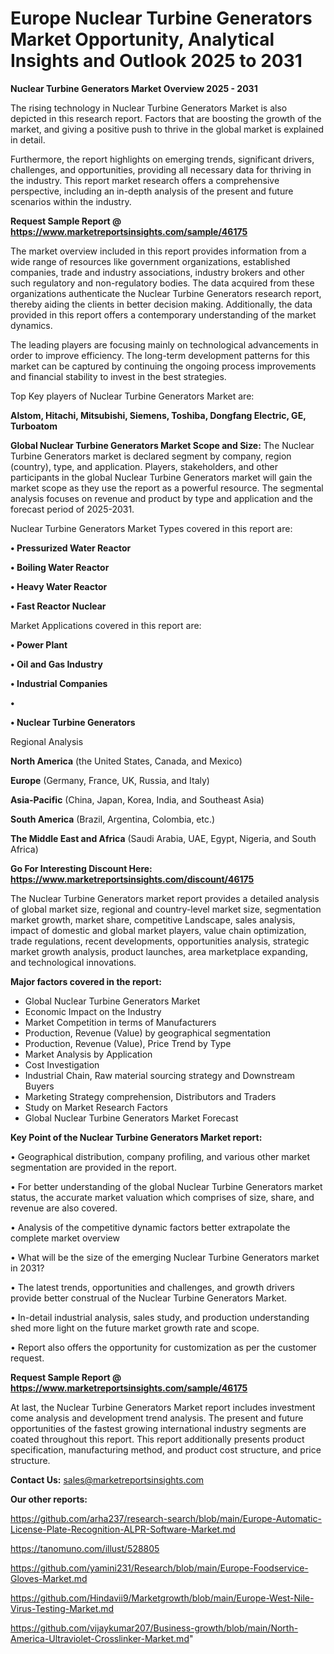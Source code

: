 # Europe Nuclear Turbine Generators Market Opportunity, Analytical Insights and Outlook 2025 to 2031

<Strong> Nuclear Turbine Generators Market Overview 2025 - 2031</strong>

The rising technology in Nuclear Turbine Generators Market is also depicted in this research report. Factors that are boosting the growth of the market, and giving a positive push to thrive in the global market is explained in detail.

Furthermore, the report highlights on emerging trends, significant drivers, challenges, and opportunities, providing all necessary data for thriving in the industry. This report market research offers a comprehensive perspective, including an in-depth analysis of the present and future scenarios within the industry.

<strong>Request Sample Report @ <a href=https://www.marketreportsinsights.com/sample/46175>https://www.marketreportsinsights.com/sample/46175</a></strong>

The market overview included in this report provides information from a wide range of resources like government organizations, established companies, trade and industry associations, industry brokers and other such regulatory and non-regulatory bodies. The data acquired from these organizations authenticate the Nuclear Turbine Generators research report, thereby aiding the clients in better decision making. Additionally, the data provided in this report offers a contemporary understanding of the market dynamics.

The leading players are focusing mainly on technological advancements in order to improve efficiency. The long-term development patterns for this market can be captured by continuing the ongoing process improvements and financial stability to invest in the best strategies.

Top Key players of Nuclear Turbine Generators Market are:

<strong>Alstom, Hitachi, Mitsubishi, Siemens, Toshiba, Dongfang Electric, GE, Turboatom</strong>

<strong><b>Global Nuclear Turbine Generators Market Scope and Size:</b></strong>
The Nuclear Turbine Generators market is declared segment by company, region (country), type, and application. Players, stakeholders, and other participants in the global Nuclear Turbine Generators market will gain the market scope as they use the report as a powerful resource. The segmental analysis focuses on revenue and product by type and application and the forecast period of 2025-2031.

Nuclear Turbine Generators Market Types covered in this report are:

<strong>•  Pressurized Water Reactor

•  Boiling Water Reactor

•  Heavy Water Reactor

•  Fast Reactor Nuclear</strong>

Market Applications covered in this report are:

<strong>•  Power Plant

•  Oil and Gas Industry

•  Industrial Companies

•  

•  Nuclear Turbine Generators</strong> 

Regional Analysis

<strong>North America</strong> (the United States, Canada, and Mexico)

<strong>Europe</strong> (Germany, France, UK, Russia, and Italy)

<strong>Asia-Pacific</strong> (China, Japan, Korea, India, and Southeast Asia)

<strong>South America</strong> (Brazil, Argentina, Colombia, etc.)

<strong>The Middle East and Africa</strong> (Saudi Arabia, UAE, Egypt, Nigeria, and South Africa)

<strong>Go For Interesting Discount Here: <a href=https://www.marketreportsinsights.com/discount/46175>https://www.marketreportsinsights.com/discount/46175</a></strong>

The Nuclear Turbine Generators market report provides a detailed analysis of global market size, regional and country-level market size, segmentation market growth, market share, competitive Landscape, sales analysis, impact of domestic and global market players, value chain optimization, trade regulations, recent developments, opportunities analysis, strategic market growth analysis, product launches, area marketplace expanding, and technological innovations.

<strong><b>Major factors covered in the report:</b></strong>
<ul>
  <li>Global Nuclear Turbine Generators Market </li>
  <li>Economic Impact on the Industry</li>
  <li>Market Competition in terms of Manufacturers</li>
  <li>Production, Revenue (Value) by geographical segmentation</li>
  <li>Production, Revenue (Value), Price Trend by Type</li>
  <li>Market Analysis by Application</li>
  <li>Cost Investigation</li>
  <li>Industrial Chain, Raw material sourcing strategy and Downstream Buyers</li>
  <li>Marketing Strategy comprehension, Distributors and Traders</li>
  <li>Study on Market Research Factors</li>
  <li>Global Nuclear Turbine Generators Market Forecast</li>
</ul>

<strong><b>Key Point of the Nuclear Turbine Generators Market report:</b></strong>

• Geographical distribution, company profiling, and various other market segmentation are provided in the report.

• For better understanding of the global Nuclear Turbine Generators market status, the accurate market valuation which comprises of size, share, and revenue are also covered.

• Analysis of the competitive dynamic factors better extrapolate the complete market overview

• What will be the size of the emerging Nuclear Turbine Generators market in 2031?

• The latest trends, opportunities and challenges, and growth drivers provide better construal of the Nuclear Turbine Generators Market.

• In-detail industrial analysis, sales study, and production understanding shed more light on the future market growth rate and scope.

• Report also offers the opportunity for customization as per the customer request.

<strong>Request Sample Report @ <a href=https://www.marketreportsinsights.com/sample/46175>https://www.marketreportsinsights.com/sample/46175</a></strong>

At last, the Nuclear Turbine Generators Market report includes investment come analysis and development trend analysis. The present and future opportunities of the fastest growing international industry segments are coated throughout this report. This report additionally presents product specification, manufacturing method, and product cost structure, and price structure.

<strong>Contact Us:</strong>
sales@marketreportsinsights.com

<strong>Our other reports:</strong>

<a href=https://github.com/arha237/research-search/blob/main/Europe-Automatic-License-Plate-Recognition-ALPR-Software-Market.md>https://github.com/arha237/research-search/blob/main/Europe-Automatic-License-Plate-Recognition-ALPR-Software-Market.md</a>

<a href=https://tanomuno.com/illust/528805>https://tanomuno.com/illust/528805</a>

<a href=https://github.com/yamini231/Research/blob/main/Europe-Foodservice-Gloves-Market.md>https://github.com/yamini231/Research/blob/main/Europe-Foodservice-Gloves-Market.md</a>

<a href=https://github.com/Hindavii9/Marketgrowth/blob/main/Europe-West-Nile-Virus-Testing-Market.md>https://github.com/Hindavii9/Marketgrowth/blob/main/Europe-West-Nile-Virus-Testing-Market.md</a>

<a href=https://github.com/vijaykumar207/Business-growth/blob/main/North-America-Ultraviolet-Crosslinker-Market.md>https://github.com/vijaykumar207/Business-growth/blob/main/North-America-Ultraviolet-Crosslinker-Market.md</a>"
